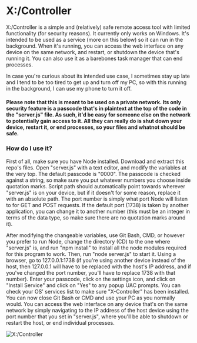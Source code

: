 # X:/Controller

X:/Controller is a simple and (relatively) safe remote access tool with limited functionality (for security reasons). It currently only works on Windows. It's intended to be used as a service (more on this below) so it can run in the background. When it's running, you can access the web interface on any device on the same network, and restart, or shutdown the device that's running it. You can also use it as a barebones task manager that can end processes.

In case you're curious about its intended use case, I sometimes stay up late and I tend to be too tired to get up and turn off my PC, so with this running in the background, I can use my phone to turn it off.

#### Please note that this is meant to be used on a private network. Its only security feature is a passcode that's in plaintext at the top of the code in the "server.js" file. As such, it'd be easy for someone else on the network to potentially gain access to it. All they can really do is shut down your device, restart it, or end processes, so your files and whatnot should be safe.

### How do I use it?

First of all, make sure you have Node installed. Download and extract this repo's files. Open "server.js" with a text editor, and modify the variables at the very top. The default passcode is "0000". The passcode is checked against a string, so make sure you put whatever numbers you choose inside quotation marks. Script path should automatically point towards wherever "server.js" is on your device, but if it doesn't for some reason, replace it with an absolute path. The port number is simply what port Node will listen to for GET and POST requests. If the default port (1738) is taken by another application, you can change it to another number (this must be an integer in terms of the data type, so make sure there are no quotation marks around it).

After modifying the changeable variables, use Git Bash, CMD, or however you prefer to run Node, change the directory (CD) to the one where "server.js" is, and run "npm install" to install all the node modules required for this program to work. Then, run "node server.js" to start it. Using a browser, go to 127.0.0.1:1738 (if you're using another device instead of the host, then 127.0.0.1 will have to be replaced with the host's IP address, and if you've changed the port number, you'll have to replace 1738 with that number). Enter your passcode, click on the settings icon, and click on "Install Service" and click on "Yes" to any popup UAC prompts. You can check your OS' services list to make sure "X-Controller" has been installed. You can now close Git Bash or CMD and use your PC as you normally would. You can access the web interface on any device that's on the same network by simply navigating to the IP address of the host device using the port number that you set in "server.js", where you'll be able to shutdown or restart the host, or end individual processes.

![X:/Controller](https://i.imgur.com/BCgLDHj.png)

